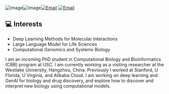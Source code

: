 ![image](https://github.com/user-attachments/assets/82990eed-2cea-49d7-9233-49a5f547560f)![image](https://github.com/user-attachments/assets/c2be4675-e750-4a7a-be71-0e64581fab66)<a href="mailto:sjiang43@alumni.jh.edu"><img src="https://img.shields.io/badge/Email-sjiang43@alumni.jh.edu-blue" alt="Email" /></a>
<a href="mailto:shiyujiang23@gmail.com"><img src="https://img.shields.io/badge/Email-shiyujiang23@gmail.com-blue" alt="Email" /></a>

## :computer: Interests
*	Deep Learning Methods for Molecular Interactions
*	Large Language Model for Life Sciences
*	Computational Genomics and Systems Biology

I am an incoming PhD student in Computational Biology and Bioinformatics (CBB) program at USC. I am currently working as a visiting researcher at the Westlake University, Hangzhou, China. Previously I worked at Stanford, U Florida, U Virginia, and Alibaba Cloud. I am working on deep learning and GenAI for biology and drug discovery, and explore how to discover and interpret new biology using computational models.

<!--
**JasonJiangs/JasonJiangs** is a ✨ _special_ ✨ repository because its `README.md` (this file) appears on your GitHub profile.

Here are some ideas to get you started:

- 🔭 I’m currently working on ...
- 🌱 I’m currently learning ...
- 👯 I’m looking to collaborate on ...
- 🤔 I’m looking for help with ...
- 💬 Ask me about ...
- 📫 How to reach me: ...
- 😄 Pronouns: ...
- ⚡ Fun fact: ...
-->
